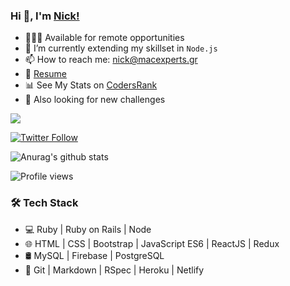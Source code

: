 

### Hi 👋, I'm [Nick!](https://nickharas.com)

- 👨🏽‍💻 Available for remote opportunities 
- 🌱 I’m currently extending my skillset in `Node.js`
- 📫 How to reach me: nick@macexperts.gr
- 📝 [Resume](https://docs.google.com/document/d/14Y6lh1eNt9qUwG1wLBkABmzAo4-IW6t-KA9_GapIZ1I/edit?usp=sharing)
- 📊 See My Stats on [CodersRank](https://profile.codersrank.io/user/macnick)
- 🤔 Also looking for new challenges

<img
  src="https://cr-ss-service.azurewebsites.net/api/ScreenShot?widget=summary&username=macnick&badges=3&show-avatar=false&branding=false&style=width:320px;--header-bg-color:%23000;--border-radius:3px;--badge-rank-font-size:0.5em;--badge-technology-font-size:0.5em;--badge-location-font-size:0.5em;--badge-icon-size:18px;--name-font-size:0.7em;--rank-font-size:0.7em"
/>

[![Twitter Follow](https://img.shields.io/twitter/follow/macnick?label=Follow%20Nick%20on%20Twitter&style=social)](https://twitter.com/mac_experts)

![Anurag's github stats](https://github-readme-stats.vercel.app/api?username=macnick&show_icons=true&bg_color=#f22)

![Profile views](https://gpvc.arturio.dev/macnick)

### 🛠 Tech Stack

- 💻   Ruby | Ruby on Rails | Node
- 🌐   HTML | CSS | Bootstrap | JavaScript ES6 | ReactJS | Redux
- 🛢   MySQL | Firebase | PostgreSQL
- 🔧   Git | Markdown | RSpec | Heroku | Netlify
